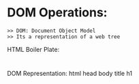 # DOM Operations:

    >> DOM: Document Object Model
    >> Its a representation of a web tree

HTML Boiler Plate:
<html>
<head>
<title></title>
</head>
<body>
<h1></h1>
</body>
</html>

DOM Representation:
html
head body
title h1
